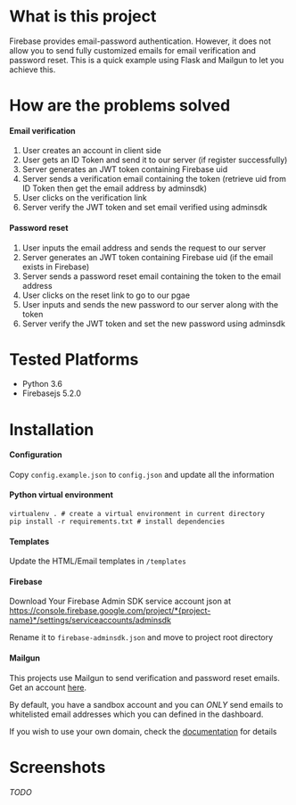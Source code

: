 # What is this project
Firebase provides email-password authentication. However, it does not allow you to send fully customized emails for email verification and password reset. This is a quick example using Flask and Mailgun to let you achieve this.

# How are the problems solved
#### Email verification
1. User creates an account in client side
1. User gets an ID Token and send it to our server (if register successfully)
1. Server generates an JWT token containing Firebase uid
1. Server sends a verification email containing the token (retrieve uid from ID Token then get the email address by adminsdk)
1. User clicks on the verification link
1. Server verify the JWT token and set email verified using adminsdk

#### Password reset
1. User inputs the email address and sends the request to our server
1. Server generates an JWT token containing Firebase uid (if the email exists in Firebase)
1. Server sends a password reset email containing the token to the email address
1. User clicks on the reset link to go to our pgae
1. User inputs and sends the new password to our server along with the token
1. Server verify the JWT token and set the new password using adminsdk

# Tested Platforms
* Python 3.6
* Firebasejs 5.2.0

# Installation

#### Configuration
Copy `config.example.json` to `config.json` and update all the information

#### Python virtual environment 
```
virtualenv . # create a virtual environment in current directory
pip install -r requirements.txt # install dependencies
```

#### Templates
Update the HTML/Email templates in `/templates`

#### Firebase
Download Your Firebase Admin SDK service account json at
https://console.firebase.google.com/project/*{project-name}*/settings/serviceaccounts/adminsdk  

Rename it to `firebase-adminsdk.json` and move to project root directory

#### Mailgun
This projects use Mailgun to send verification and password reset emails. Get an account [here](https://www.mailgun.com/).  

By default, you have a sandbox account and you can *ONLY* send emails to whitelisted email addresses which you can defined in the dashboard.  

If you wish to use your own domain, check the [documentation](https://documentation.mailgun.com/en/latest/user_manual.html#verifying-your-domain) for details

# Screenshots
*TODO*